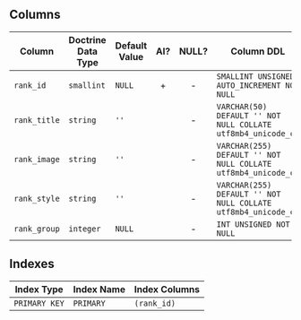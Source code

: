 ## Columns

| Column | Doctrine Data Type | Default Value | AI? | NULL? | Column DDL |
| ------ | ------------------ | ------------- | :-: | :---: | ---------- |
| `rank_id` | `smallint` | `NULL` | + | - | `SMALLINT UNSIGNED AUTO_INCREMENT NOT NULL` |
| `rank_title` | `string` | `''` |  | - | `VARCHAR(50) DEFAULT '' NOT NULL COLLATE utf8mb4_unicode_ci` |
| `rank_image` | `string` | `''` |  | - | `VARCHAR(255) DEFAULT '' NOT NULL COLLATE utf8mb4_unicode_ci` |
| `rank_style` | `string` | `''` |  | - | `VARCHAR(255) DEFAULT '' NOT NULL COLLATE utf8mb4_unicode_ci` |
| `rank_group` | `integer` | `NULL` |  | - | `INT UNSIGNED NOT NULL` |

## Indexes

| Index Type | Index Name | Index Columns |
| ---------- | ---------- | ------------- |
| `PRIMARY KEY` | `PRIMARY` | `(rank_id)` |
